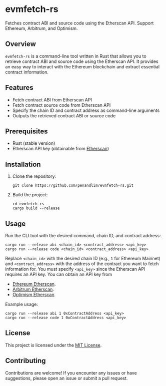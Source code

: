 # evmfetch-rs

Fetches contract ABI and source code using the Etherscan API. Support Ethereum, Arbitrum, and Optimism.

## Overview

`evmfetch-rs` is a command-line tool written in Rust that allows you to retrieve contract ABI and source code using the Etherscan API. It provides an easy way to interact with the Ethereum blockchain and extract essential contract information.

## Features

- Fetch contract ABI from Etherscan API
- Fetch contract source code from Etherscan API
- Specify the chain ID and contract address as command-line arguments
- Outputs the retrieved contract ABI or source code

## Prerequisites

- Rust (stable version)
- Etherscan API key (obtainable from [Etherscan](https://etherscan.io/apis))

## Installation

1. Clone the repository:

   ```shell
   git clone https://github.com/penandlim/evmfetch-rs.git
   ```

2. Build the project:

   ```shell
   cd evmfetch-rs
   cargo build --release
   ```

## Usage

Run the CLI tool with the desired command, chain ID, and contract address:

```shell
cargo run --release abi <chain_id> <contract_address> <api_key>
cargo run --release code <chain_id> <contract_address> <api_key>
```

Replace `<chain_id>` with the desired chain ID (e.g., `1` for Ethereum Mainnet) and `<contract_address>` with the address of the contract you want to fetch information for. You must specify `<api_key>` since the Etherscan API requires an API key. You can obtain an API key from 

* [Ethereum Etherscan](https://etherscan.io/apis).
* [Arbitrum Etherscan](https://arbiscan.io/apis).
* [Optimism Etherscan](https://optimistic.etherscan.io/apis).

Example usage:

```shell
cargo run --release abi 1 0xContractAddress <api_key>
cargo run --release code 1 0xContractAddress <api_key>
```

## License

This project is licensed under the [MIT License](LICENSE).

## Contributing

Contributions are welcome! If you encounter any issues or have suggestions, please open an issue or submit a pull request.